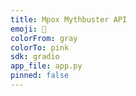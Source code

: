 ```yaml
---
title: Mpox Mythbuster API
emoji: 🧠
colorFrom: gray
colorTo: pink
sdk: gradio
app_file: app.py
pinned: false
---
```

